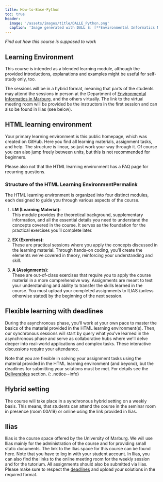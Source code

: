 ```yaml
---
title: How-to-Base-Python
toc: true
header:
  image: '/assets/images/title/DALLE_Python.png'
  caption: 'Image generated with DALL E: [**Environmental Informatics Marburg**](https://www.uni-marburg.de/en/fb19/disciplines/physisch/environmentalinformatics)'
---
```


*Find out how this course is supposed to work*

<!--more-->

## Learning Environment
This course is intended as a blended learning module, although the provided introductions, explanations and examples might be useful for self-study only, too.

The sessions will be in a hybrid format, meaning that parts of the students may attend the sessions in person at the Department of [Environmental Informatics in Marburg](https://www.uni-marburg.de/en/fb19/disciplines/physisch/environmentalinformatics), and the others virtually. The link to the virtual meeting room will be provided be the instructors in the first session and can also be found in Ilias (see below).

## HTML learning environment

Your primary learning environment is this public homepage, which was created on GitHub. Here you find all learning materials, assignment tasks, and help. The structure is linear, so just work your way through it. Of course you can also jump freely between units, but this is not recommended for beginners.

Please also not that the HTML learning environment has a FAQ page for recurring questions.

### Structure of the HTML Learning EnvironmentPermalink

The HTML learning environment is organized into four distinct modules, each designed to guide you through various aspects of the course.

1. **LM (Learning Material):**  
   This module provides the theoretical background, supplementary information, and all the essential details you need to understand the concepts covered in the course. It serves as the foundation for the practical exercises you’ll complete later.

2. **EX (Exercises):**  
   These are practical sessions where you apply the concepts discussed in the learning material. Through hands-on coding, you’ll create the elements we’ve covered in theory, reinforcing your understanding and skill.

3. **A (Assignments):**  
   These are out-of-class exercises that require you to apply the course material in a more comprehensive way. Assignments are meant to test your understanding and ability to transfer the skills learned in the course. You must upload your completed assignments to ILIAS (unless otherwise stated) by the beginning of the next session.

## Flexible learning with deadlines

During the asynchronous phase, you'll work at your own pace to master the basics of the material provided in the HTML learning environment(s). Then, our synchronous sessions will start by query what you've learned in the asynchronous phase and serve as collaborative hubs where we'll delve deeper into real-world applications and complex tasks. These interactive discussions require your attendance.

Note that you are flexible in solving your assignment tasks using the material provided in the HTML learning environment (and beyond), but the deadlines for submitting your solutions must be met.
For details see the [Deliverables](/moer-base-python/unit00/unit00-02_deliverables.html) section.
{: .notice--info}


## Hybrid setting

The course will take place in a synchronous hybrid setting on a weekly basis. This means, that students can attend the course in the seminar room in presence (room 00A19) or online using the link provided in Ilias.


## Ilias

Ilias is the course space offered by the University of Marburg. We will use Ilias mainly for the administration of the course and for providing small static documents. The link to the Ilias space for this course can be found here. Note that you have to log in with your student account. In Ilias, you can also find the links to the online meeting room for the weekly session and for the tutorium.
All assignments should also be submitted via Ilias. Please make sure to respect the [deadlines](/moer-base-python/unit00/unit00-02_deliverables.html) and upload your solutions in the required format.
